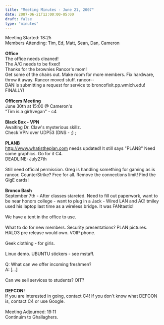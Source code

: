```yaml
---
title: "Meeting Minutes - June 21, 2007"
date: 2007-06-21T12:00:00-05:00
draft: false
type: "minutes"
---
```


Meeting Started: 18:25<br />
Members Attending: Tim, Ed, Matt, Sean, Dan, Cameron<br />
<br />
<strong>Office</strong><br />
The office needs cleaned!<br />
The A/C needs to be fixed!<br />
Thanks for the brownies Rancor's mom!<br />
Get some of the chairs out.  Make room for more members.  Fix hardware, throw it away.  Rancor moved stuff.  rancor--<br />
DAN is submitting a request for service to broncofixit.pp.wmich.edu!  FINALLY!<br />
<br />
<strong>Officers Meeting</strong><br />
June 30th at 15:00 @ Cameron's<br />
"Tim is a girl/vegan" - c4<br />
<br />
<strong>Black Box - VPN</strong> <br />
Awaiting Dr. Claw's mysterious skillz.  <br />
Check VPN over UDP53 (DNS - ;) ;<br />
<br />
<strong>PLANB</strong><br />
http://www.whatistheplan.com needs updated! It still says "PLAN8"  Need some graphics.  Go for it C4. <br />
DEADLINE: July27th<br />
<br />
Still need official permission.  Greg is handling something for gaming as is rancor.  CounterStrike? Free for all.  Remove the connections limit! Find the GigE cards!  <br />
<br />
<strong>Bronco Bash</strong><br />
September 7th - After classes stareted.  Need to fill out paperwork, want to be near honors college - want to plug in a Jack - Wired LAN and AC!  tmiley used his laptop last time as a wireless bridge.  It was FANtastic!<br />
<br />
We have a tent in the office to use.  <br />
<br />
What to do for new members.  Security presentations? PLAN pictures.  HALO3 pre release would own.  VOIP phone.  <br />
<br />
Geek clothing - for girls.  <br />
<br />
Linux demo.  UBUNTU stickers - see mstaff.  <br />
<br />
Q: What can we offer incoming freshmen?  <br />
A: [...]<br />
<br />
Can we sell services to students? OIT? <br />
<br />
<strong>DEFCON!</strong> <br />
If you are interested in going, contact C4!  If you don't know what DEFCON is, contact C4 or use Google.  <br />
<br />
Meeting Adjourned: 19:11<br />
Continuim to Ghallaghers.  <br />

